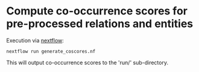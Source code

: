 # Compute co-occurrence scores for pre-processed relations and entities

Execution via [nextflow](https://www.nextflow.io/):

```
nextflow run generate_coscores.nf
```

This will output co-occurrence scores to the 'run/' sub-directory.